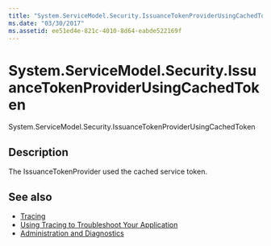 ```yaml
---
title: "System.ServiceModel.Security.IssuanceTokenProviderUsingCachedToken"
ms.date: "03/30/2017"
ms.assetid: ee51ed4e-821c-4010-8d64-eabde522169f
---
```

# System.ServiceModel.Security.IssuanceTokenProviderUsingCachedToken
System.ServiceModel.Security.IssuanceTokenProviderUsingCachedToken  
  
## Description  
 The IssuanceTokenProvider used the cached service token.  
  
## See also
- [Tracing](../../../../../docs/framework/wcf/diagnostics/tracing/index.md)
- [Using Tracing to Troubleshoot Your Application](../../../../../docs/framework/wcf/diagnostics/tracing/using-tracing-to-troubleshoot-your-application.md)
- [Administration and Diagnostics](../../../../../docs/framework/wcf/diagnostics/index.md)
